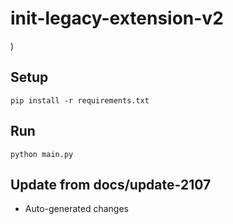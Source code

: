 # init-legacy-extension-v2

)

## Setup

```
pip install -r requirements.txt
```

## Run

```
python main.py
```

## Update from docs/update-2107
- Auto-generated changes
